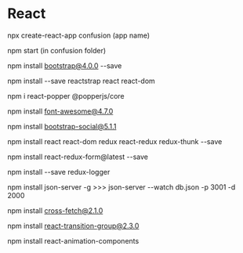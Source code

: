# React

npx create-react-app confusion (app name)

npm start (in confusion folder)


npm install bootstrap@4.0.0 --save

npm install --save reactstrap react react-dom

npm i react-popper @popperjs/core

npm install font-awesome@4.7.0

npm install bootstrap-social@5.1.1

npm install react react-dom redux react-redux redux-thunk --save

npm install react-redux-form@latest --save

npm install --save redux-logger

npm install json-server -g >>>      json-server --watch db.json -p 3001 -d 2000

npm install cross-fetch@2.1.0

npm install react-transition-group@2.3.0

npm install react-animation-components
